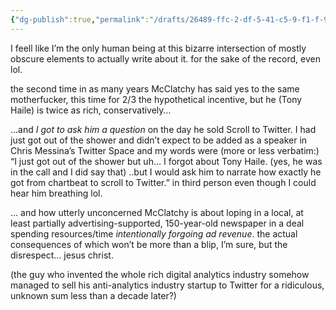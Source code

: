 ```yaml
---
{"dg-publish":true,"permalink":"/drafts/26489-ffc-2-df-5-41-c5-9-f1-f-94-f3933-b076-d/","dgHomeLink":true,"dgPassFrontmatter":false}
---
```



I feell like I’m the only human being at this bizarre intersection of mostly obscure elements to actually write about it. for the sake of the record, even lol.

the second time in as many years McClatchy has said yes to the same motherfucker, this time for 2/3 the hypothetical incentive, but he (Tony Haile) is twice as rich, conservatively… 

…and *I got to ask him a question* on the day he sold Scroll to Twitter. I had just got out of the shower and didn’t expect to be added as a speaker in Chris Messina’s Twitter Space and my words were (more or less verbatim:) “I just got out of the shower but uh… I forgot about Tony Haile. (yes, he was in the call and I did say that) ..but I would ask him to narrate how exactly he got from chartbeat to scroll to Twitter.” in third person even though I could hear him breathing lol.  

… and how utterly unconcerned McClatchy is about loping in a local, at least partially advertising-supported, 150-year-old newspaper in a deal spending resources/time *intentionally forgoing ad revenue*. the actual consequences of which won’t be more than a blip, I’m sure, but the disrespect… jesus christ. 

(the guy who invented the whole rich digital analytics industry somehow managed to sell his anti-analytics industry startup to Twitter for a ridiculous, unknown sum less than a decade later?) 
